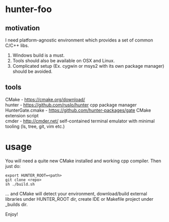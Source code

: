# hunter-foo

## motivation
I need platform-agnostic environment which provides a set of common C/C++ libs.
1. Windows build is a must.
2. Tools should also be available on OSX and Linux.
3. Complicated setup (Ex. cygwin or msys2 with its own package manager) should be avoided.
## tools
CMake - https://cmake.org/download/  
hunter - https://github.com/ruslo/hunter cpp package manager  
HunterGate.cmake - https://github.com/hunter-packages/gate CMake extension script  
cmder - http://cmder.net/ self-contained terminal emulator with minimal tooling (ls, tree, git, vim etc.)
# usage
You will need a quite new CMake installed and working cpp compiler. Then just do:

    export HUNTER_ROOT=<path>
    git clone <repo>
    sh ./build.sh
... and CMake will detect your environment, download/build external libraries under HUNTER_ROOT dir, create IDE or Makefile project under _builds dir.

Enjoy!
